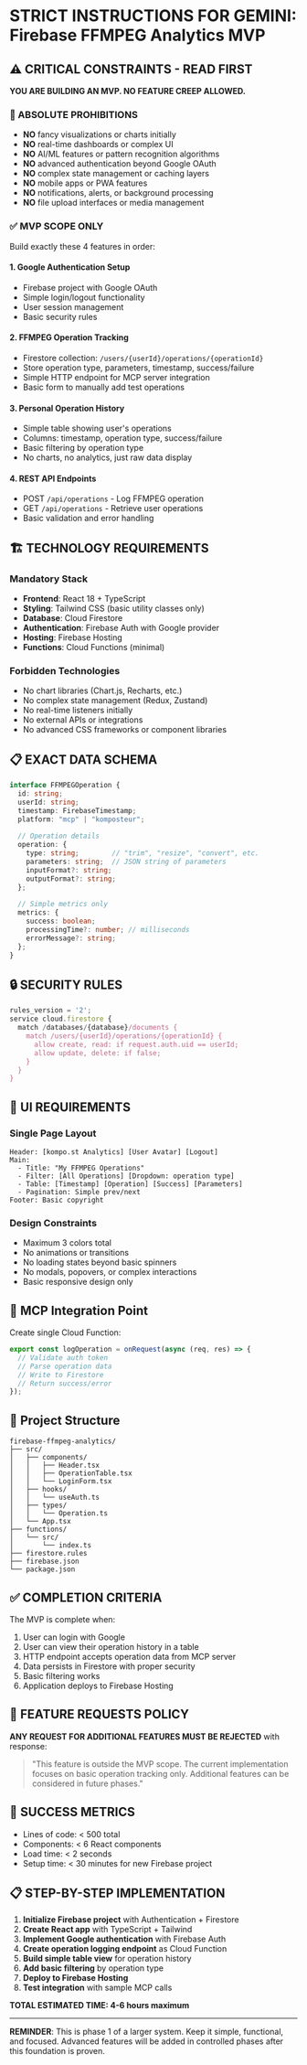 # STRICT INSTRUCTIONS FOR GEMINI: Firebase FFMPEG Analytics MVP

## ⚠️ CRITICAL CONSTRAINTS - READ FIRST

**YOU ARE BUILDING AN MVP. NO FEATURE CREEP ALLOWED.**

### 🛑 ABSOLUTE PROHIBITIONS
- **NO** fancy visualizations or charts initially
- **NO** real-time dashboards or complex UI
- **NO** AI/ML features or pattern recognition algorithms  
- **NO** advanced authentication beyond Google OAuth
- **NO** complex state management or caching layers
- **NO** mobile apps or PWA features
- **NO** notifications, alerts, or background processing
- **NO** file upload interfaces or media management

### ✅ MVP SCOPE ONLY

Build exactly these 4 features in order:

#### 1. Google Authentication Setup
- Firebase project with Google OAuth
- Simple login/logout functionality
- User session management
- Basic security rules

#### 2. FFMPEG Operation Tracking
- Firestore collection: `/users/{userId}/operations/{operationId}`
- Store operation type, parameters, timestamp, success/failure
- Simple HTTP endpoint for MCP server integration
- Basic form to manually add test operations

#### 3. Personal Operation History
- Simple table showing user's operations
- Columns: timestamp, operation type, success/failure
- Basic filtering by operation type
- No charts, no analytics, just raw data display

#### 4. REST API Endpoints
- POST `/api/operations` - Log FFMPEG operation
- GET `/api/operations` - Retrieve user operations
- Basic validation and error handling

## 🏗️ TECHNOLOGY REQUIREMENTS

### Mandatory Stack
- **Frontend**: React 18 + TypeScript
- **Styling**: Tailwind CSS (basic utility classes only)
- **Database**: Cloud Firestore
- **Authentication**: Firebase Auth with Google provider
- **Hosting**: Firebase Hosting
- **Functions**: Cloud Functions (minimal)

### Forbidden Technologies
- No chart libraries (Chart.js, Recharts, etc.)
- No complex state management (Redux, Zustand)
- No real-time listeners initially
- No external APIs or integrations
- No advanced CSS frameworks or component libraries

## 📋 EXACT DATA SCHEMA

```typescript
interface FFMPEGOperation {
  id: string;
  userId: string;
  timestamp: FirebaseTimestamp;
  platform: "mcp" | "komposteur";
  
  // Operation details
  operation: {
    type: string;        // "trim", "resize", "convert", etc.
    parameters: string;  // JSON string of parameters
    inputFormat?: string;
    outputFormat?: string;
  };
  
  // Simple metrics only
  metrics: {
    success: boolean;
    processingTime?: number; // milliseconds
    errorMessage?: string;
  };
}
```

## 🔒 SECURITY RULES

```javascript
rules_version = '2';
service cloud.firestore {
  match /databases/{database}/documents {
    match /users/{userId}/operations/{operationId} {
      allow create, read: if request.auth.uid == userId;
      allow update, delete: if false;
    }
  }
}
```

## 📱 UI REQUIREMENTS

### Single Page Layout
```
Header: [kompo.st Analytics] [User Avatar] [Logout]
Main: 
  - Title: "My FFMPEG Operations"
  - Filter: [All Operations] [Dropdown: operation type]
  - Table: [Timestamp] [Operation] [Success] [Parameters]
  - Pagination: Simple prev/next
Footer: Basic copyright
```

### Design Constraints
- Maximum 3 colors total
- No animations or transitions
- No loading states beyond basic spinners
- No modals, popovers, or complex interactions
- Basic responsive design only

## 🔌 MCP Integration Point

Create single Cloud Function:
```typescript
export const logOperation = onRequest(async (req, res) => {
  // Validate auth token
  // Parse operation data
  // Write to Firestore
  // Return success/error
});
```

## 📁 Project Structure
```
firebase-ffmpeg-analytics/
├── src/
│   ├── components/
│   │   ├── Header.tsx
│   │   ├── OperationTable.tsx
│   │   └── LoginForm.tsx
│   ├── hooks/
│   │   └── useAuth.ts
│   ├── types/
│   │   └── Operation.ts
│   └── App.tsx
├── functions/
│   └── src/
│       └── index.ts
├── firestore.rules
├── firebase.json
└── package.json
```

## ✅ COMPLETION CRITERIA

The MVP is complete when:
1. User can login with Google
2. User can view their operation history in a table
3. HTTP endpoint accepts operation data from MCP server
4. Data persists in Firestore with proper security
5. Basic filtering works
6. Application deploys to Firebase Hosting

## 🚫 FEATURE REQUESTS POLICY

**ANY REQUEST FOR ADDITIONAL FEATURES MUST BE REJECTED** with response:
> "This feature is outside the MVP scope. The current implementation focuses on basic operation tracking only. Additional features can be considered in future phases."

## 🎯 SUCCESS METRICS

- Lines of code: < 500 total
- Components: < 6 React components
- Load time: < 2 seconds
- Setup time: < 30 minutes for new Firebase project

## 📋 STEP-BY-STEP IMPLEMENTATION

1. **Initialize Firebase project** with Authentication + Firestore
2. **Create React app** with TypeScript + Tailwind
3. **Implement Google authentication** with Firebase Auth
4. **Create operation logging endpoint** as Cloud Function
5. **Build simple table view** for operation history
6. **Add basic filtering** by operation type
7. **Deploy to Firebase Hosting**
8. **Test integration** with sample MCP calls

**TOTAL ESTIMATED TIME: 4-6 hours maximum**

---

**REMINDER**: This is phase 1 of a larger system. Keep it simple, functional, and focused. Advanced features will be added in controlled phases after this foundation is proven.